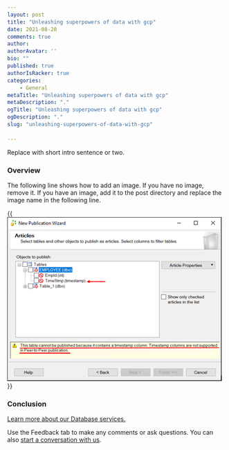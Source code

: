 ```yaml
---
layout: post
title: "Unleashing superpowers of data with gcp"
date: 2021-08-20
comments: true
author:
authorAvatar: ''
bio: ""
published: true
authorIsRacker: true
categories:
    - General
metaTitle: "Unleashing superpowers of data with gcp"
metaDescription: "."
ogTitle: "Unleashing superpowers of data with gcp"
ogDescription: "."
slug: "unleashing-superpowers-of-data-with-gcp"

---
```


Replace with short intro sentence or two.

<!--more-->

### Overview

The following line shows how to add an image.  If you have no image, remove it.
If you have an image, add it to the post directory and replace the image name in the following line.

{{<img src="Picture1.png" title="" alt="">}}

### Conclusion

<a class="cta purple" id="cta" href="https://www.rackspace.com/data/databases">Learn more about our Database services.</a>

Use the Feedback tab to make any comments or ask questions. You can also
[start a conversation with us](https://www.rackspace.com/contact).
